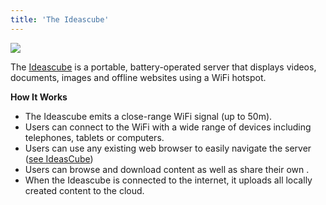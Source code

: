 ```yaml
---
title: 'The Ideascube'
---
```


![](_MG_3187.JPG)

The [Ideascube](http://ideascube-hardware.doc.bibliosansfrontieres.org/en) is a portable, battery-operated server that displays videos, documents, images and offline websites using a WiFi hotspot.

**How It Works**

- The Ideascube emits a close-range WiFi signal (up to 50m).
- Users can connect to the WiFi with a wide range of devices including telephones, tablets or computers.
- Users can use any existing web browser to easily navigate the server ([see IdeasCube](http://ideascube.doc.bibliosansfrontieres.org/en))
- Users can browse and download content as well as share their own .
- When the Ideascube is connected to the internet, it uploads all locally created content to the cloud.
